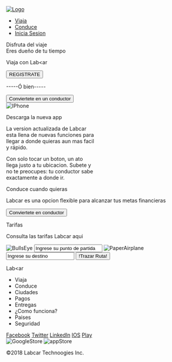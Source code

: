 <!-- Suelta tus manos y tu mente para solucionar este reto -->
<!DOCTYPE html>
<html>
<head>
  <meta charset="UTF-8">
  <meta name="viewport" content="width=device-width, initial-scale=1.0">
  <title>Lab&ltar</title>
  <link rel="icon" href="assets/images/logo.png"></link>
  <link rel="stylesheet" href="https://cdnjs.cloudflare.com/ajax/libs/materialize/1.0.0-beta/css/materialize.min.css">
  <link rel="stylesheet" href="css/main.css">
  <!--<link rel="stylesheet" href="css/grid.css">-->
</head>
<body>
  <nav class="container-fluid">
    <div class="row">
      <a  class="nav-logo" href="index.html">
         <img src="assets/images/logoForma.png" alt="Logo"</a>
      <div class="menu-hide-mobile menu">
        <ul>
          <li><a href="#">Viaja</a></li>
          <li><a href="#">Conduce</a></li>
          <li><a href="#">Inicia Sesion</a></li>
        </ul>
      </div>
    </div>
  </nav>
  <main class="container">
    <div class="row">
      <div class="col-8"></div>
      <div class="col-4">
        <p class="text-header">Disfruta del viaje<br>Eres dueño de tu tiempo</p>
        <p>Viaja con Lab&ltar</p>
        <button>REGISTRATE</button>
        <P>-----Ó bien-----</P>
        <button>Conviertete en un conductor</button>
      </div>
    </div>
  </main>
  <article class="container">
    <div class="row">
      <div "col-5">
        <img src="assets/images/iPhone6Plus.png" alt="IPhone"></div>
      <div "col-5">
        <p class="text-header">Descarga la nueva app</p>
        <p>La version actualizada de Labcar <br> esta llena de nuevas funciones para <br> llegar a donde quieras
        aun mas facil <br> y rápido.</p>
        <p>Con solo tocar un boton, un ato <br> llega justo a tu ubicacion. Subete y <br> no te preocupes: tu conductor sabe <br>
        exactamente a donde ir.</p>
      </div>
      <div "col-2"></div>
    </div>
  </article>
  <article class="container">
    <div class="row">
      <div class="col-4">
        <p class="text-header">Conduce cuando quieras</p>
        <p>Labcar es una opcion flexible para alcanzar tus metas financieras</p>
        <button>Conviertete en conductor</button>
      </div>
    </div>
  </article>
  <article class="container">
    <div class="row">
      <div class="col-6">
        <p class="text-header">Tarifas</p>
        <p>Consulta las tarifas Labcar aqui</p>
        <img src="assets/images/shape.png" alt="BullsEye">
        <input type="text" value="Ingrese su punto de partida">
        <img src="assets/images/shape2.png" alt="PaperAirplane">
        <input type="text" value="Ingrese su destino">
        <button>!Trazar Ruta!</button>
      </div>
      <div class="col-6">
        <!--Aqui va lo de google maps-->
      </div>
    </div>
  </article>
  <footer class="container">
    <p class="text-header">Lab&ltar</p>
      <!--Aqui va una linea-->
    <ul>
      <li>Viaja</li>
      <li>Conduce</li>
      <li>Ciudades</li>
      <li>Pagos</li>
      <li>Entregas</li>
      <li>¿Como funciona?</li>
      <li>Paises</li>
      <li>Seguridad</li>
    </ul>
    <div class="footerNav">
      <a href="">Facebook</a>
      <a href="">Twitter</a>
      <a href="">LinkedIn</a>
      <a href="">IOS</a>
      <a href="">Play</a>
    </div>
      <img src="assets/images/enBadgeWebGeneric.png" alt="GoogleStore">
      <img src="assets/images/appstore.png" alt="appStore">
      <!--Aqui va una linea-->
      <p>©2018 Labcar Technoogies Inc.</p>
    </div>
  </footer>
  <script src="https://cdnjs.cloudflare.com/ajax/libs/materialize/1.0.0-beta/js/materialize.min.js"></script>
  <script src="js/app.js"></script>
</body>
</html>
